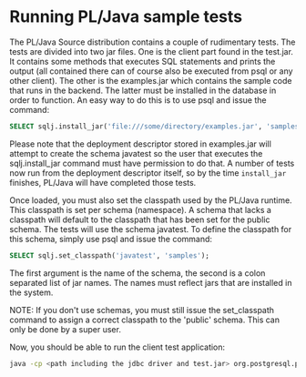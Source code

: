 # Running PL/Java sample tests

The PL/Java Source distribution contains a couple of rudimentary tests. The
tests are divided into two jar files. One is the client part found in the
test.jar. It contains some methods that executes SQL statements and prints the
output (all contained there can of course also be executed from psql or any
other client). The other is the examples.jar which contains the sample code
that runs in the backend. The latter must be installed in the database in order
to function. An easy way to do this is to use psql and issue the command:

```sql
SELECT sqlj.install_jar('file:///some/directory/examples.jar', 'samples',  true);
```
Please note that the deployment descriptor stored in examples.jar will attempt
to create the schema javatest so the user that executes the sqlj.install_jar
command must have permission to do that. A number of tests now run from the
deployment descriptor itself, so by the time `install_jar` finishes, PL/Java
will have completed those tests.

Once loaded, you must also set the classpath used by the PL/Java runtime. This
classpath is set per schema (namespace). A schema that lacks a classpath will
default to the classpath that has been set for the public schema. The tests
will use the schema javatest. To define the classpath for this schema, simply
use psql and issue the command:

```sql
SELECT sqlj.set_classpath('javatest', 'samples');
```
The first argument is the name of the schema, the second is a colon separated
list of jar names. The names must reflect jars that are installed in the
system.

NOTE: If you don't use schemas, you must still issue the set_classpath command
to assign a correct classpath to the 'public' schema. This can only be done by
a super user.

Now, you should be able to run the client test application:

```sh
java -cp <path including the jdbc driver and test.jar> org.postgresql.pljava.test.Tester
```
